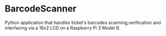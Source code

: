# BarcodeScanner

Python application that handles ticket's barcodes scanning,verification and interfacing via a 16x2 LCD on a Raspberry Pi 3 Model B.
